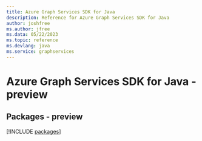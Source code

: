 ```yaml
---
title: Azure Graph Services SDK for Java
description: Reference for Azure Graph Services SDK for Java
author: joshfree
ms.author: jfree
ms.data: 05/22/2023
ms.topic: reference
ms.devlang: java
ms.service: graphservices
---
```

# Azure Graph Services SDK for Java - preview
## Packages - preview
[!INCLUDE [packages](graph-services-index.md)]